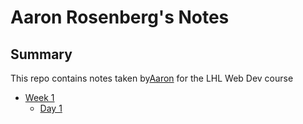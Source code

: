 # Aaron Rosenberg's Notes
## Summary
This repo contains notes taken by[Aaron](https://github.com/aaronrbg) for the LHL Web Dev course

* [Week 1](/Week_1)
  * [Day 1](/Week_1/Day_1)